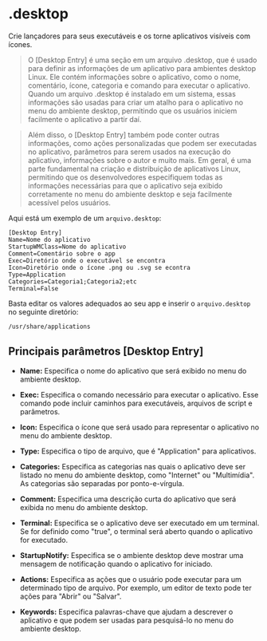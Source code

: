 # .desktop
Crie lançadores para seus executáveis e os torne aplicativos visíveis com ícones.
> O [Desktop Entry] é uma seção em um arquivo .desktop, que é usado para definir as informações de um aplicativo para ambientes desktop Linux. Ele contém informações sobre o aplicativo, como o nome, comentário, ícone, categoria e comando para executar o aplicativo. Quando um arquivo .desktop é instalado em um sistema, essas informações são usadas para criar um atalho para o aplicativo no menu do ambiente desktop, permitindo que os usuários iniciem facilmente o aplicativo a partir daí. 

> Além disso, o [Desktop Entry] também pode conter outras informações, como ações personalizadas que podem ser executadas no aplicativo, parâmetros para serem usados na execução do aplicativo, informações sobre o autor e muito mais. Em geral, é uma parte fundamental na criação e distribuição de aplicativos Linux, permitindo que os desenvolvedores especifiquem todas as informações necessárias para que o aplicativo seja exibido corretamente no menu do ambiente desktop e seja facilmente acessível pelos usuários.

Aqui está um exemplo de um `arquivo.desktop`:
```.desktop
[Desktop Entry]
Name=Nome do aplicativo
StartupWMClass=Nome do aplicativo
Comment=Comentário sobre o app
Exec=Diretório onde o executável se encontra
Icon=Diretório onde o ícone .png ou .svg se econtra
Type=Application
Categories=Categoria1;Categoria2;etc
Terminal=False
```
Basta editar os valores adequados ao seu app e inserir o `arquivo.desktop` no seguinte diretório:

```bash
/usr/share/applications
```

## Principais parâmetros [Desktop Entry]
- **Name:** Especifica o nome do aplicativo que será exibido no menu do ambiente desktop.

- **Exec:** Especifica o comando necessário para executar o aplicativo. Esse comando pode incluir caminhos para executáveis, arquivos de script e parâmetros.

- **Icon:** Especifica o ícone que será usado para representar o aplicativo no menu do ambiente desktop.

- **Type:**  Especifica o tipo de arquivo, que é "Application" para aplicativos.

- **Categories:** Especifica as categorias nas quais o aplicativo deve ser listado no menu do ambiente desktop, como "Internet" ou "Multimídia". As categorias são separadas por ponto-e-vírgula.

- **Comment:** Especifica uma descrição curta do aplicativo que será exibida no menu do ambiente desktop.

- **Terminal:** Especifica se o aplicativo deve ser executado em um terminal. Se for definido como "true", o terminal será aberto quando o aplicativo for executado.

- **StartupNotify:** Especifica se o ambiente desktop deve mostrar uma mensagem de notificação quando o aplicativo for iniciado.

- **Actions:** Especifica as ações que o usuário pode executar para um determinado tipo de arquivo. Por exemplo, um editor de texto pode ter ações para "Abrir" ou "Salvar".

- **Keywords:** Especifica palavras-chave que ajudam a descrever o aplicativo e que podem ser usadas para pesquisá-lo no menu do ambiente desktop.
